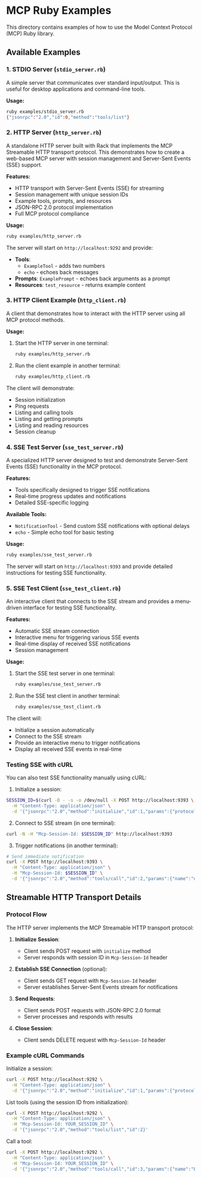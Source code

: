 # MCP Ruby Examples

This directory contains examples of how to use the Model Context Protocol (MCP) Ruby library.

## Available Examples

### 1. STDIO Server (`stdio_server.rb`)
A simple server that communicates over standard input/output. This is useful for desktop applications and command-line tools.

**Usage:**
```bash
ruby examples/stdio_server.rb
{"jsonrpc":"2.0","id":0,"method":"tools/list"}
```

### 2. HTTP Server (`http_server.rb`)
A standalone HTTP server built with Rack that implements the MCP Streamable HTTP transport protocol. This demonstrates how to create a web-based MCP server with session management and Server-Sent Events (SSE) support.

**Features:**
- HTTP transport with Server-Sent Events (SSE) for streaming
- Session management with unique session IDs
- Example tools, prompts, and resources
- JSON-RPC 2.0 protocol implementation
- Full MCP protocol compliance

**Usage:**
```bash
ruby examples/http_server.rb
```

The server will start on `http://localhost:9292` and provide:
- **Tools**: 
  - `ExampleTool` - adds two numbers
  - `echo` - echoes back messages
- **Prompts**: `ExamplePrompt` - echoes back arguments as a prompt
- **Resources**: `test_resource` - returns example content

### 3. HTTP Client Example (`http_client.rb`)
A client that demonstrates how to interact with the HTTP server using all MCP protocol methods.

**Usage:**
1. Start the HTTP server in one terminal:
   ```bash
   ruby examples/http_server.rb
   ```

2. Run the client example in another terminal:
   ```bash
   ruby examples/http_client.rb
   ```

The client will demonstrate:
- Session initialization
- Ping requests
- Listing and calling tools
- Listing and getting prompts
- Listing and reading resources
- Session cleanup

### 4. SSE Test Server (`sse_test_server.rb`)
A specialized HTTP server designed to test and demonstrate Server-Sent Events (SSE) functionality in the MCP protocol.

**Features:**
- Tools specifically designed to trigger SSE notifications
- Real-time progress updates and notifications
- Detailed SSE-specific logging

**Available Tools:**
- `NotificationTool` - Send custom SSE notifications with optional delays
- `echo` - Simple echo tool for basic testing

**Usage:**
```bash
ruby examples/sse_test_server.rb
```

The server will start on `http://localhost:9393` and provide detailed instructions for testing SSE functionality.

### 5. SSE Test Client (`sse_test_client.rb`)
An interactive client that connects to the SSE stream and provides a menu-driven interface for testing SSE functionality.

**Features:**
- Automatic SSE stream connection
- Interactive menu for triggering various SSE events
- Real-time display of received SSE notifications
- Session management

**Usage:**
1. Start the SSE test server in one terminal:
   ```bash
   ruby examples/sse_test_server.rb
   ```

2. Run the SSE test client in another terminal:
   ```bash
   ruby examples/sse_test_client.rb
   ```

The client will:
- Initialize a session automatically
- Connect to the SSE stream
- Provide an interactive menu to trigger notifications
- Display all received SSE events in real-time

### Testing SSE with cURL

You can also test SSE functionality manually using cURL:

1. Initialize a session:
```bash
SESSION_ID=$(curl -D - -s -o /dev/null -X POST http://localhost:9393 \
  -H "Content-Type: application/json" \
  -d '{"jsonrpc":"2.0","method":"initialize","id":1,"params":{"protocolVersion":"2024-11-05","capabilities":{},"clientInfo":{"name":"curl-test","version":"1.0"}}}' |grep -i "Mcp-Session-Id:" | cut -d' ' -f2- | tr -d '\r')
```

2. Connect to SSE stream (in one terminal):
```bash
curl -N -H "Mcp-Session-Id: $SESSION_ID" http://localhost:9393
```

3. Trigger notifications (in another terminal):
```bash
# Send immediate notification
curl -X POST http://localhost:9393 \
  -H "Content-Type: application/json" \
  -H "Mcp-Session-Id: $SESSION_ID" \
  -d '{"jsonrpc":"2.0","method":"tools/call","id":2,"params":{"name":"notification_tool","arguments":{"message":"Hello from cURL!"}}}'
```

## Streamable HTTP Transport Details

### Protocol Flow

The HTTP server implements the MCP Streamable HTTP transport protocol:

1. **Initialize Session**: 
   - Client sends POST request with `initialize` method
   - Server responds with session ID in `Mcp-Session-Id` header

2. **Establish SSE Connection** (optional):
   - Client sends GET request with `Mcp-Session-Id` header
   - Server establishes Server-Sent Events stream for notifications

3. **Send Requests**:
   - Client sends POST requests with JSON-RPC 2.0 format
   - Server processes and responds with results

4. **Close Session**:
   - Client sends DELETE request with `Mcp-Session-Id` header

### Example cURL Commands

Initialize a session:
```bash
curl -X POST http://localhost:9292 \
  -H "Content-Type: application/json" \
  -d '{"jsonrpc":"2.0","method":"initialize","id":1,"params":{"protocolVersion":"2024-11-05","capabilities":{},"clientInfo":{"name":"test","version":"1.0"}}}'
```

List tools (using the session ID from initialization):
```bash
curl -X POST http://localhost:9292 \
  -H "Content-Type: application/json" \
  -H "Mcp-Session-Id: YOUR_SESSION_ID" \
  -d '{"jsonrpc":"2.0","method":"tools/list","id":2}'
```

Call a tool:
```bash
curl -X POST http://localhost:9292 \
  -H "Content-Type: application/json" \
  -H "Mcp-Session-Id: YOUR_SESSION_ID" \
  -d '{"jsonrpc":"2.0","method":"tools/call","id":3,"params":{"name":"ExampleTool","arguments":{"a":5,"b":3}}}'
```
